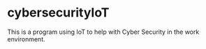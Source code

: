 # cybersecurityIoT
This is a program using IoT to help with Cyber Security in the work environment. 
